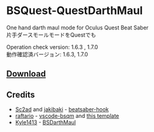 # BSQuest-QuestDarthMaul
One hand darth maul mode for Oculus Quest Beat Saber  
片手ダースモールモードをQuestでも  

Operation check version: 1.6.3 , 1.7.0  
動作確認済バージョン: 1.6.3, 1.7.0

## [Download](https://github.com/riku1227/BSQuest-QuestDarthMaul/releases)

## Credits

* [Sc2ad](https://github.com/Sc2ad) and [jakibaki](https://github.com/jakibaki) - [beatsaber-hook](https://github.com/sc2ad/beatsaber-hook)
* [raftario](https://github.com/raftario) - [vscode-bsqm](https://github.com/raftario/vscode-bsqm) and [this template](https://github.com/raftario/bmbf-mod-template)
* [Kyle1413](https://github.com/Kylemc1413/BSDarthMaul) - [BSDarthMaul](https://github.com/Kylemc1413/BSDarthMaul)